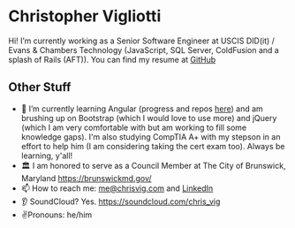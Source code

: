 # Christopher Vigliotti

Hi!  I’m currently working as a Senior Software Engineer at USCIS DID(it) / Evans & Chambers Technology (JavaScript, SQL Server, ColdFusion and a splash of Rails (AFT)).  You can find my resume at [GitHub](https://gist.github.com/christophervigliotti/bb4cd6312bd7a8459cff3412f33c71f9) 

## Other Stuff

- 🌱 I’m currently learning Angular (progress and repos [here](https://gist.github.com/christophervigliotti/92e5b3b93cbe9d630d8e9d81b7eb6636)) and am brushing up on Bootstrap (which I would love to use more) and jQuery (which I am very comfortable with but am working to fill some knowledge gaps).  I'm also studying CompTIA A+ with my stepson in an effort to help him (I am considering taking the cert exam too). Always be learning, y'all!
- 🏛️ I am honored to serve as a Council Member at The City of Brunswick, Maryland https://brunswickmd.gov/
- 📫 How to reach me: [me@chrisvig.com](mailto:me@chrisvig.com) and [LinkedIn](https://www.linkedin.com/in/christophervigliotti)
- 👂 SoundCloud? Yes. https://soundcloud.com/chris_vig 
- ✌️Pronouns: he/him

